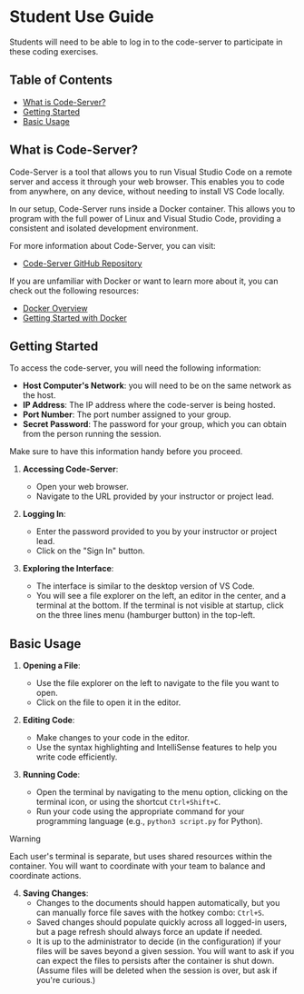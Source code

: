 # Student Use Guide
Students will need to be able to log in to the code-server to participate in these coding exercises. 

## Table of Contents
- [What is Code-Server?](#what-is-code-server)
- [Getting Started](#getting-started)
- [Basic Usage](#basic-usage)

## What is Code-Server?

Code-Server is a tool that allows you to run Visual Studio Code on a remote server and access it through your web browser. This enables you to code from anywhere, on any device, without needing to install VS Code locally.

In our setup, Code-Server runs inside a Docker container. This allows you to program with the full power of Linux and Visual Studio Code, providing a consistent and isolated development environment.

For more information about Code-Server, you can visit:
- [Code-Server GitHub Repository](https://github.com/coder/code-server)

If you are unfamiliar with Docker or want to learn more about it, you can check out the following resources:
- [Docker Overview](https://www.docker.com/why-docker)
- [Getting Started with Docker](https://docs.docker.com/get-started/)


## Getting Started

To access the code-server, you will need the following information:

- **Host Computer's Network**: you will need to be on the same network as the host.
- **IP Address**: The IP address where the code-server is being hosted.
- **Port Number**: The port number assigned to your group.
- **Secret Password**: The password for your group, which you can obtain from the person running the session.

Make sure to have this information handy before you proceed.

1. **Accessing Code-Server**:
    - Open your web browser.
    - Navigate to the URL provided by your instructor or project lead.

2. **Logging In**:
    - Enter the password provided to you by your instructor or project lead.
    - Click on the "Sign In" button.

3. **Exploring the Interface**:
    - The interface is similar to the desktop version of VS Code.
    - You will see a file explorer on the left, an editor in the center, and a terminal at the bottom. If the terminal is not visible at startup, click on the three lines menu (hamburger button) in the top-left.

## Basic Usage

1. **Opening a File**:
    - Use the file explorer on the left to navigate to the file you want to open.
    - Click on the file to open it in the editor.

2. **Editing Code**:
    - Make changes to your code in the editor.
    - Use the syntax highlighting and IntelliSense features to help you write code efficiently.

3. **Running Code**:
    - Open the terminal by navigating to the menu option, clicking on the terminal icon, or using the shortcut `Ctrl+Shift+C`.
    - Run your code using the appropriate command for your programming language (e.g., `python3 script.py` for Python).
> [!WARNING] 
> Each user's terminal is separate, but uses shared resources within the container. You will want to coordinate with your team to balance and coordinate actions.

4. **Saving Changes**:
    - Changes to the documents should happen automatically, but you can manually force file saves with the hotkey combo: `Ctrl+S`.
    - Saved changes should populate quickly across all logged-in users, but a page refresh should always force an update if needed.
    - It is up to the administrator to decide (in the configuration) if your files will be saves beyond a given session. You will want to ask if you can expect the files to persists after the container is shut down. (Assume files will be deleted when the session is over, but ask if you're curious.)
